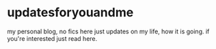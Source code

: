 # updatesforyouandme
my personal blog, no fics here just updates on my life, how it is going. if you're interested just read here.
